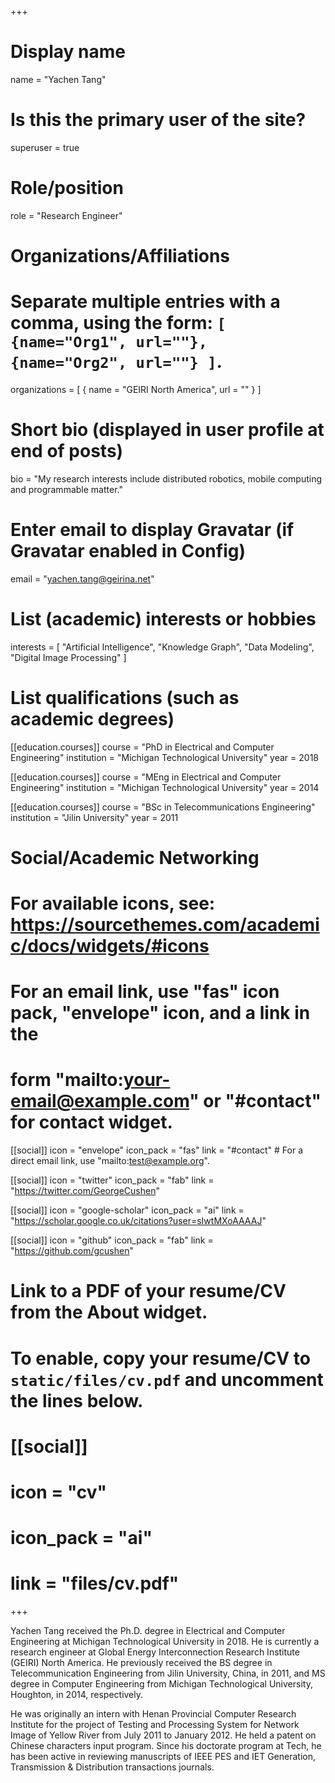 +++
# Display name
name = "Yachen Tang"

# Is this the primary user of the site?
superuser = true

# Role/position
role = "Research Engineer"

# Organizations/Affiliations
#   Separate multiple entries with a comma, using the form: `[ {name="Org1", url=""}, {name="Org2", url=""} ]`.
organizations = [ { name = "GEIRI North America", url = "" } ]

# Short bio (displayed in user profile at end of posts)
bio = "My research interests include distributed robotics, mobile computing and programmable matter."

# Enter email to display Gravatar (if Gravatar enabled in Config)
email = "yachen.tang@geirina.net"

# List (academic) interests or hobbies
interests = [
  "Artificial Intelligence",
  "Knowledge Graph",
  "Data Modeling",
  "Digital Image Processing"
]

# List qualifications (such as academic degrees)
[[education.courses]]
  course = "PhD in Electrical and Computer Engineering"
  institution = "Michigan Technological University"
  year = 2018

[[education.courses]]
  course = "MEng in Electrical and Computer Engineering"
  institution = "Michigan Technological University"
  year = 2014

[[education.courses]]
  course = "BSc in Telecommunications Engineering"
  institution = "Jilin University"
  year = 2011

# Social/Academic Networking
# For available icons, see: https://sourcethemes.com/academic/docs/widgets/#icons
#   For an email link, use "fas" icon pack, "envelope" icon, and a link in the
#   form "mailto:your-email@example.com" or "#contact" for contact widget.

[[social]]
  icon = "envelope"
  icon_pack = "fas"
  link = "#contact"  # For a direct email link, use "mailto:test@example.org".

[[social]]
  icon = "twitter"
  icon_pack = "fab"
  link = "https://twitter.com/GeorgeCushen"

[[social]]
  icon = "google-scholar"
  icon_pack = "ai"
  link = "https://scholar.google.co.uk/citations?user=sIwtMXoAAAAJ"

[[social]]
  icon = "github"
  icon_pack = "fab"
  link = "https://github.com/gcushen"

# Link to a PDF of your resume/CV from the About widget.
# To enable, copy your resume/CV to `static/files/cv.pdf` and uncomment the lines below.
# [[social]]
#   icon = "cv"
#   icon_pack = "ai"
#   link = "files/cv.pdf"

+++

Yachen Tang received the Ph.D. degree in Electrical and Computer Engineering at Michigan Technological University in 2018. He is currently a research engineer at Global Energy Interconnection Research Institute (GEIRI) North America. He previously received the BS degree in Telecommunication Engineering from Jilin University, China, in 2011, and MS degree in Computer Engineering from Michigan Technological University, Houghton, in 2014, respectively.

He was originally an intern with Henan Provincial Computer Research Institute for the project of Testing and Processing System for Network Image of Yellow River from July 2011 to January 2012. He held a patent on Chinese characters input program. Since his doctorate program at Tech, he has been active in reviewing manuscripts of IEEE PES and IET Generation, Transmission & Distribution transactions journals. 
